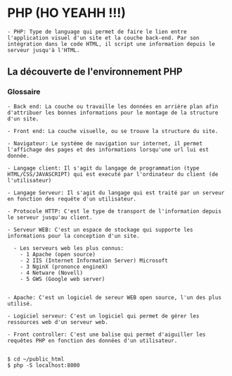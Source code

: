 

# PHP (HO YEAHH !!!)

    - PHP: Type de language qui permet de faire le lien entre l'application visuel d'un site et la couche back-end. Par son intégration dans le code HTML, il script une information depuis le serveur jusqu'à l'HTML. 

## La découverte de l'environnement PHP 
### Glossaire

    - Back end: La couche ou travaille les données en arrière plan afin d'attribuer les bonnes informations pour le montage de la structure d'un site.  
   
    - Front end: La couche visuelle, ou se trouve la structure du site. 
   
    - Navigateur: Le systéme de navigation sur internet, il permet l'affichage des pages et des informations lorsqu'une url lui est donnée.
   
    - Langage client: Il s'agit du langage de programmation (type HTML/CSS/JAVASCRIPT) qui est executé par l'ordinateur du client (de l'utilisateur)
   
    - Langage Serveur: Il s'agit du langage qui est traité par un serveur en fonction des requête d'un utilisateur. 
    
    - Protocole HTTP: C'est le type de transport de l'information depuis le serveur jusqu'au client. 
    
    - Serveur WEB: C'est un espace de stockage qui supporte les informations pour la conception d'un site. 
      
      - Les serveurs web les plus connus: 
        - 1 Apache (open source)
        - 2 IIS (Internet Information Server) Microsoft
        - 3 NginX (prononce engineX)
        - 4 Netware (Novell)
        - 5 GWS (Google web server)
  
  
    - Apache: C'est un logiciel de sereur WEB open source, l'un des plus utilisé. 
  
    - Logiciel serveur: C'est un logiciel qui permet de gérer les ressources web d'un serveur web. 
   
    - Front controller: C'est une balise qui permet d'aiguiller les requêtes PHP en fonction des données d'un utilisateur. 


    $ cd ~/public_html
    $ php -S localhost:8000


